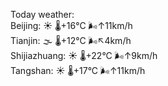 Today weather:  
Beijing: ☀️   🌡️+16°C 🌬️↑11km/h  
Tianjin: 🌫  🌡️+12°C 🌬️↖4km/h  
Shijiazhuang: ☀️   🌡️+22°C 🌬️↑9km/h  
Tangshan: ☀️   🌡️+17°C 🌬️↑11km/h  
